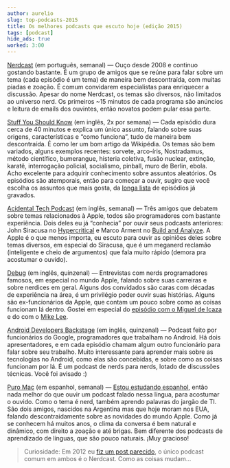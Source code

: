 ```yaml
---
author: aurelio
slug: top-podcasts-2015
title: Os melhores podcasts que escuto hoje (edição 2015)
tags: [podcast]
hide_ads: true
worked: 3:00
---
```


[Nerdcast](http://jovemnerd.com.br/categoria/nerdcast/) (em português, semanal) —
Ouço desde 2008 e continuo gostando bastante. É um grupo de amigos que se reúne para falar sobre um tema (cada episódio é um tema) de maneira bem descontraída, com muitas piadas e zoação. É comum convidarem especialistas para enriquecer a discussão. Apesar do nome Nerdcast, os temas são diversos, não limitados ao universo nerd. Os primeiros ~15 minutos de cada programa são anúncios e leitura de emails dos ouvintes, então novatos podem pular essa parte.

[Stuff You Should Know](http://www.stuffyoushouldknow.com/podcasts/) (em inglês, 2x por semana) —
Cada episódio dura cerca de 40 minutos e explica um único assunto, falando sobre suas origens, características e “como funciona”, tudo de maneira bem descontraída. É como ler um bom artigo da Wikipédia. Os temas são bem variados, alguns exemplos recentes: sorvete, arco-íris, Nostradamus, método científico, bumerangue, histeria coletiva, fusão nuclear, extinção, karatê, interrogação policial, socialismo, pinball, muro de Berlin, ebola. Acho excelente para adquirir conhecimento sobre assuntos aleatórios. Os episódios são atemporais, então para começar a ouvir, sugiro que você escolha os assuntos que mais gosta, da [longa lista](http://www.stuffyoushouldknow.com/podcasts/archive/) de episódios já gravados.

[Acidental Tech Podcast](http://atp.fm) (em inglês, semanal) —
Três amigos que debatem sobre temas relacionados à Apple, todos são programadores com bastante experiência. Dois deles eu já “conhecia” por ouvir seus podcasts anteriores: John Siracusa no [Hypercritical](http://5by5.tv/hypercritical) e Marco Arment no [Build and Analyze](http://5by5.tv/buildanalyze/). A Apple é o que menos importa, eu escuto para ouvir as opiniões deles sobre temas diversos, em especial do Siracusa, que é um meganerd reclamão (inteligente e cheio de argumentos) que fala muito rápido (demora pra acostumar o ouvido).

[Debug](http://www.imore.com/debug) (em inglês, quinzenal) —
Entrevistas com nerds programadores famosos, em especial no mundo Apple, falando sobre suas carreiras e sobre nerdices em geral. Alguns dos convidados são caras com décadas de experiência na área, é um privilégio poder ouvir suas histórias. Alguns são ex-funcionários da Apple, que contam um pouco sobre como as coisas funcionam lá dentro. Gostei em especial do [episódio com o Miguel de Icaza](http://www.imore.com/debug-31-miguel-de-icaza-mono) e do com o [Mike Lee](http://www.imore.com/debug-13-mike-lee-and-lemur-chemistry).

[Android Developers Backstage](http://androidbackstage.blogspot.com.br/) (em inglês, quinzenal) —
Podcast feito por funcionários do Google, programadores que trabalham no Android. Há dois apresentadores, e em cada episódio chamam algum outro funcionário para falar sobre seu trabalho. Muito interessante para aprender mais sobre as tecnologias no Android, como elas são concebidas, e sobre como as coisas funcionam por lá. É um podcast de nerds para nerds, lotado de discussões técnicas. Você foi avisado :)

[Puro Mac](http://www.puromac.com/) (em espanhol, semanal) —
[Estou estudando espanhol](https://twitter.com/oreio/status/568404393206390784), então nada melhor do que ouvir um podcast falado nessa língua, para acostumar o ouvido. Como o tema é nerd, também aprendo palavras do jargão de TI. São dois amigos, nascidos na Argentina mas que hoje moram nos EUA, falando descontraidamente sobre as novidades do mundo Apple. Como já se conhecem há muitos anos, o clima da conversa é bem natural e dinâmico, com direito a zoação e até brigas. Bem diferente dos podcasts de aprendizado de línguas, que são pouco naturais. ¡Muy gracioso!

> Curiosidade: Em 2012 eu [fiz um post parecido](http://aurelio.net/blog/2012/12/12/os-5-melhores-podcasts-que-escuto-hoje/), o único podcast comum em ambos é o Nerdcast. Como as coisas mudam...
